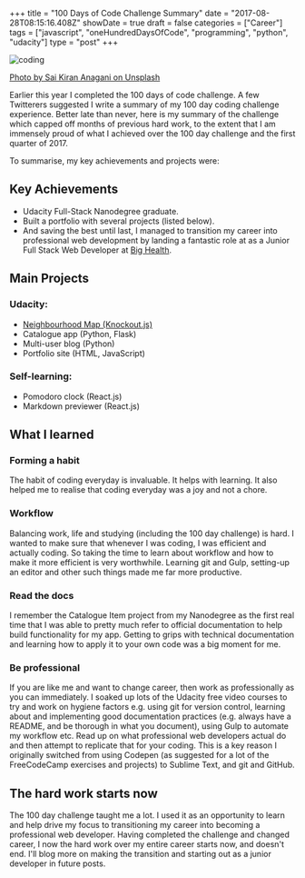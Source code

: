 +++
title = "100 Days of Code Challenge Summary"
date = "2017-08-28T08:15:16.408Z"
showDate = true
draft = false
categories = ["Career"]
tags = ["javascript", "oneHundredDaysOfCode", "programming", "python", "udacity"]
type = "post"
+++

![coding](/images/code.jpg)

[Photo by Sai Kiran Anagani on Unsplash](https://unsplash.com/@_imkiran)


Earlier this year I completed the 100 days of code challenge. A few Twitterers suggested I write a summary of my 100 day coding challenge experience. Better late than never, here is my summary of the challenge which capped off months of previous hard work, to the extent that I am immensely proud of what I achieved over the 100 day challenge and the first quarter of 2017.

To summarise, my key achievements and projects were:


## Key Achievements

- Udacity Full-Stack Nanodegree graduate.
- Built a portfolio with several projects (listed below).
- And saving the best until last, I managed to transition my career into professional web development by landing a fantastic role at as a Junior Full Stack Web Developer at [Big Health](https://www.bighealth.com/).


## Main Projects

### Udacity:

- [Neighbourhood Map (Knockout.js)](/post/building-map-project.html)
- Catalogue app (Python, Flask)
- Multi-user blog (Python)
- Portfolio site (HTML, JavaScript)

### Self-learning:

- Pomodoro clock (React.js)
- Markdown previewer (React.js)

## What I learned

### Forming a habit

The habit of coding everyday is invaluable. It helps with learning. It also helped me to realise that coding everyday was a joy and not a chore.

### Workflow
Balancing work, life and studying (including the 100 day challenge) is hard. I wanted to make sure that whenever I was coding, I was efficient and actually coding. So taking the time to learn about workflow and how to make it more efficient is very worthwhile. Learning git and Gulp, setting-up an editor and other such things made me far more productive.


### Read the docs
I remember the Catalogue Item project from my Nanodegree as the first real time that I was able to pretty much refer to official documentation to help build functionality for my app. Getting to grips with technical documentation and learning how to apply it to your own code was a big moment for me.

### Be professional

If you are like me and want to change career, then work as professionally as you can immediately. I soaked up lots of the Udacity free video courses to try and work on hygiene factors e.g. using git for version control, learning about and implementing good documentation practices (e.g. always have a README, and be thorough in what you document), using Gulp to automate my workflow etc. Read up on what professional web developers actual do and then attempt to replicate that for your coding. This is a key reason I originally switched from using Codepen (as suggested for a lot of the FreeCodeCamp exercises and projects) to Sublime Text, and git and GitHub.


## The hard work starts now

The 100 day challenge taught me a lot. I used it as an opportunity to learn and help drive my focus to transitioning my career into becoming a professional web developer. Having completed the challenge and changed career, I now the hard work over my entire career starts now, and doesn't end. I'll blog more on making the transition and starting out as a junior developer in future posts.
